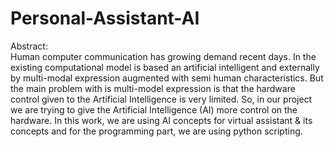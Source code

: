 # Personal-Assistant-AI

Abstract:  
         Human computer communication has growing demand recent days. In the existing computational model is based an artificial intelligent and externally by multi-modal expression augmented with semi human characteristics. But the main problem with is multi-model expression is that the hardware control given to the Artificial Intelligence is very limited. So, in our project we are trying to give the Artificial Intelligence (AI) more control on the hardware. In this work, we are using AI concepts for virtual assistant & its concepts and for the programming part, we are using python scripting.
